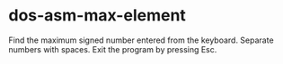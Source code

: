 # dos-asm-max-element
Find the maximum signed number entered from the keyboard. Separate numbers with spaces. Exit the program by pressing Esc.
